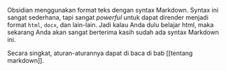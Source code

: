 Obsidian menggunakan format teks dengan syntax Markdown. Syntax ini sangat sederhana, tapi sangat _powerful_ untuk dapat dirender menjadi format `html`, `docx`, dan lain-lain. Jadi kalau Anda dulu belajar html, maka sekarang Anda akan sangat berterima kasih sudah ada syntax Markdown ini. 

Secara singkat, aturan-aturannya dapat di baca di bab [[tentang markdown]].